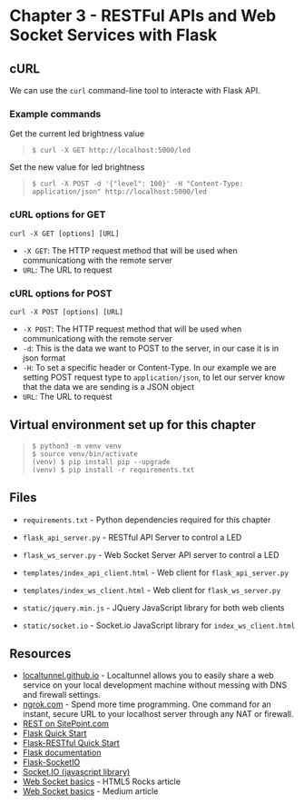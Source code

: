 # Chapter 3 - RESTFul APIs and Web Socket Services with Flask

## cURL
We can use the `curl` command-line tool to interacte with Flask API.

### Example commands
Get the current led brightness value
> `$ curl -X GET http://localhost:5000/led`

Set the new value for led brightness
> `$ curl -X POST -d '{"level": 100}' -H "Content-Type: application/json" http://localhost:5000/led`

### cURL options for GET
`curl -X GET [options] [URL]`
* `-X GET`: The HTTP request method that will be used when communicationg with the remote server
* `URL`: The URL to request

### cURL options for POST
`curl -X POST [options] [URL]`
* `-X POST`: The HTTP request method that will be used when communicationg with the remote server
* `-d`: This is the data we want to POST to the server, in our case it is in json format
* `-H`: To set a specific header or Content-Type. 
In our example we are setting POST request type to `application/json`, to let our server know that the data we are sending is a JSON object
* `URL`: The URL to request

## Virtual environment set up for this chapter<br>
> `$ python3 -m venv venv`<br>
> `$ source venv/bin/activate`<br>
> `(venv) $ pip install pip --upgrade`<br>
> `(venv) $ pip install -r requirements.txt`

## Files

* `requirements.txt` - Python dependencies required for this chapter

* `flask_api_server.py` - RESTful API Server to control a LED

* `flask_ws_server.py` - Web Socket Server API server to control a LED

* `templates/index_api_client.html` - Web client for `flask_api_server.py`

* `templates/index_ws_client.html` - Web client for `flask_ws_server.py`

* `static/jquery.min.js` - JQuery JavaScript library for both web clients

* `static/socket.io` - Socket.io JavaScript library for `index_ws_client.html`

## Resources
* [localtunnel.github.io](https://localtunnel.github.io/) - Localtunnel allows you to easily share a web service on your local development machine without messing with DNS and firewall settings.
* [ngrok.com](https://ngrok.com/) - Spend more time programming. One command for an instant, secure URL to your localhost server through any NAT or firewall.
* [REST on SitePoint.com](https://www.sitepoint.com/developers-rest-api/)
* [Flask Quick Start](https://flask.palletsprojects.com/en/1.1.x/quickstart/)
* [Flask-RESTful Quick Start](https://flask-restful.readthedocs.io/en/latest/quickstart.html)
* [Flask documentation](https://flask.palletsprojects.com/)
* [Flask-SocketIO](https://flask-socketio.readthedocs.io/en/latest/)
* [Socket.IO (javascript library)](https://socket.io/)
* [Web Socket basics](https://www.html5rocks.com/en/tutorials/websockets/basics/) - HTML5 Rocks article
* [Web Socket basics](https://medium.com/@td0m/what-are-web-sockets-what-about-rest-apis-b9c15fd72aac) - Medium article